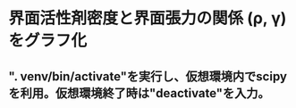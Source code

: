 # 界面活性剤密度と界面張力の関係 (ρ, γ) をグラフ化

## ". venv/bin/activate"を実行し、仮想環境内でscipyを利用。仮想環境終了時は"deactivate"を入力。
